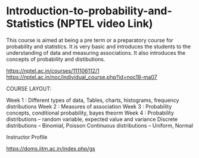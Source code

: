 # Introduction-to-probability-and-Statistics (NPTEL video Link)
This course is aimed at being a pre term or a preparatory course for probability and statistics. It is very basic and introduces the students to the understanding of data and measuring associations. It also introduces the concepts of probability and distibutions.

https://nptel.ac.in/courses/111106112/1
https://nptel.ac.in/noc/individual_course.php?id=noc18-ma07

COURSE LAYOUT:

Week 1  :  Different types of data, Tables, charts, histograms, frequency distributions
Week 2  :  Measures of association
Week 3  :  Probability concepts, conditional probability, bayes theorm
Week 4 :   Probability distributions – random variable, expected value and variance Discrete distributions – Binomial, Poisson Continuous distributions – Uniform, Normal 

Instructor Profile

https://doms.iitm.ac.in/index.php/gs
